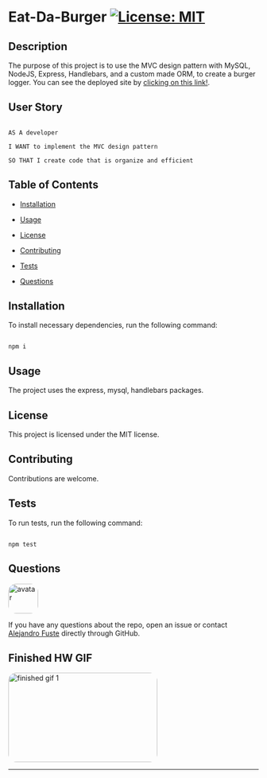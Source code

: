 
# Eat-Da-Burger [![License: MIT](https://img.shields.io/badge/License-MIT-blue.svg)](https://opensource.org/licenses/MIT)


## Description 

The purpose of this project is to use the MVC design pattern with MySQL, NodeJS, Express, Handlebars, and a custom made ORM, to create a burger logger. You can see the deployed site by [clicking on this link!](https://zep-burger.herokuapp.com/).

## User Story

```

AS A developer

I WANT to implement the MVC design pattern

SO THAT I create code that is organize and efficient

```

## Table of Contents

* [Installation](#installation)

* [Usage](#usage)

* [License](#license)

* [Contributing](#contributing)

* [Tests](#tests)

* [Questions](#questions)

## Installation

To install necessary dependencies, run the following command:

```

npm i

```

## Usage

The project uses the express, mysql, handlebars packages. 

## License

This project is licensed under the MIT license.

## Contributing

Contributions are welcome.

## Tests 

To run tests, run the following command:

```

npm test

```

## Questions

<img src="https://avatars2.githubusercontent.com/u/48495840?v=4" alt="avatar" style="border-radius: 16px" width="60"/>

If you have any questions about the repo, open an issue or contact [Alejandro Fuste](https://github.com/ZepCap) directly through GitHub.

## Finished HW GIF

<img src="./public/assets/images/burgerGif.gif" alt="finished gif 1" style="border-radius: 16px" width="300" height="180"/>


- - - 


